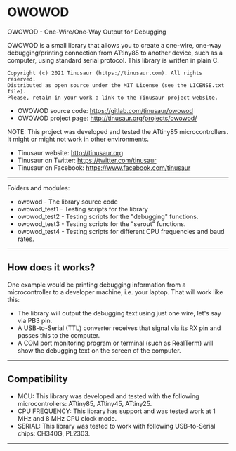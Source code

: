 # OWOWOD

OWOWOD - One-Wire/One-Way Output for Debugging

OWOWOD is a small library that allows you to create a one-wire, one-way debugging/printing connection from ATtiny85 to another device, such as a computer, using standard serial protocol. This library is written in plain C.

    Copyright (c) 2021 Tinusaur (https://tinusaur.com). All rights reserved.
    Distributed as open source under the MIT License (see the LICENSE.txt file).
    Please, retain in your work a link to the Tinusaur project website.

- OWOWOD source code:   https://gitlab.com/tinusaur/owowod
- OWOWOD project page:  http://tinusaur.org/projects/owowod/

NOTE: This project was developed and tested the ATtiny85 microcontrollers. It might or might not work in other environments.

- Tinusaur website: http://tinusaur.org
- Tinusaur on Twitter: https://twitter.com/tinusaur
- Tinusaur on Facebook: https://www.facebook.com/tinusaur

-------------------------------------------------------------------------------

Folders and modules:
- owowod            - The library source code
- owowod_test1      - Testing scripts for the library
- owowod_test2      - Testing scripts for the "debugging" functions.
- owowod_test3      - Testing scripts for the "serout" functions.
- owowod_test4      - Testing scripts for different CPU frequencies and baud rates.

-------------------------------------------------------------------------------

## How does it works?

One example would be printing debugging information from a microcontroller to a developer machine, i.e. your laptop. That will work like this:
- The library will output the debugging text using just one wire, let's say via PB3 pin.
- A USB-to-Serial (TTL) converter receives that signal via its RX pin and passes this to the computer.
- A COM port monitoring program or terminal (such as RealTerm) will show the debugging text on the screen of the computer.

-------------------------------------------------------------------------------

## Compatibility

- MCU: This library was developed and tested with the following microcontrollers: ATtiny85, ATtiny45, ATtiny25.
- CPU FREQUENCY: This library has support and was tested work at 1 MHz and 8 MHz CPU clock mode.
- SERIAL: This library was tested to work with following USB-to-Serial chips: CH340G, PL2303.

-------------------------------------------------------------------------------

